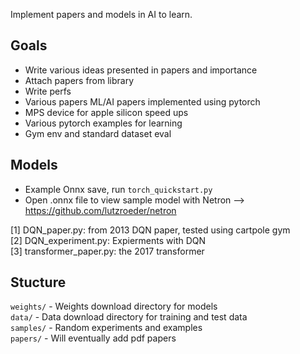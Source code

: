 Implement papers and models in AI to learn. 

## Goals 
* Write various ideas presented in papers and importance
* Attach papers from library 
* Write perfs 
* Various papers ML/AI papers implemented using pytorch 
* MPS device for apple silicon speed ups
* Various pytorch examples for learning
* Gym env and standard dataset eval



## Models
* Example Onnx save, run `torch_quickstart.py` 
* Open .onnx file to view sample model with Netron --> https://github.com/lutzroeder/netron

[1] DQN_paper.py: from 2013 DQN paper, tested using cartpole gym   
[2] DQN_experiment.py: Expierments with DQN    
[3] transformer_paper.py: the 2017 transformer 


## Stucture
  `weights/` - Weights download directory for models  
  `data/` - Data download directory for training and test data  
  `samples/` - Random experiments and examples  
  `papers/` - Will eventually add pdf papers   

